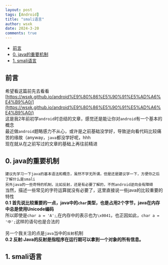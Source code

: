 ```yaml
---
layout: post
tags: [Android]
title: "smali语言"
author: wsxk
date: 2024-3-20
comments: true
---
```


- [前言](#前言)
- [0. java的重要机制](#0-java的重要机制)
- [1. smali语言](#1-smali语言)


## 前言<br>
希望看这篇前先去看看[https://wsxk.github.io/android%E9%80%86%E5%90%91%E5%AD%A6%E4%B9%A0/](https://wsxk.github.io/android%E9%80%86%E5%90%91%E5%AD%A6%E4%B9%A0/)<br>
这是我2年前初学`android`时总结的文章，感觉还是能让你对`android`有一个基本的概念<br>
最近做`android`题略感力不从心，或许是之前基础没学好，导致逆向看代码比较痛苦的缘故（anyway，`java`都没学好呢，hhh<br>
现在就从在之前写过的文章的基础上再往前精进<br>

## 0. java的重要机制<br>
`建议先学习一下java的基本语法和概念，虽然不学无所谓，但是还是建议学一下，方便你之后了解什么是smali`<br>
`另外java的一些奇特的机制，比如反射，还是有必要了解的，不然android逆向会有障碍`<br>
当然，描述一些常见的字符运算就没有必要了，这里直接说一些java的比较重要的特性<br>
**0.1 首先说比较重要的一点，java中的`char`类型，也是占用2个字节，java在内存中总是使用Unicode编码**<br>
所以即使是`char a = 'A';`,在内存中的表示也为`\x0041`，也正因如此，`char a = '中';`这样的语句也是合法的<br><br>
另一个我关注的点是`java`当中的`反射`机制<br>
**0.2 反射:Java的反射是指程序在运行期可以拿到一个对象的所有信息。**<br>

## 1. smali语言<br>


